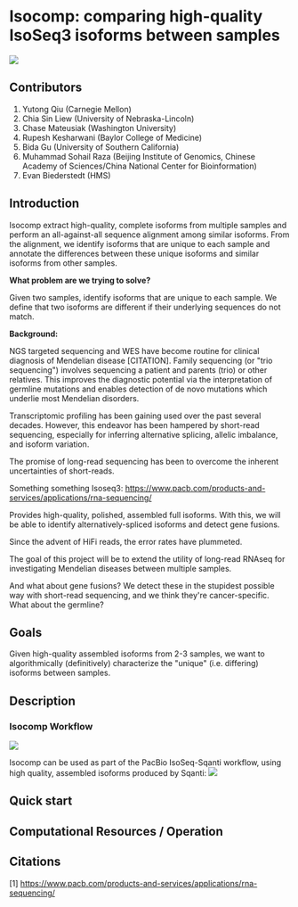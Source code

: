 # Isocomp: comparing high-quality IsoSeq3 isoforms between samples

![](images/logo.png)

## Contributors
1. Yutong Qiu (Carnegie Mellon)
2. Chia Sin	Liew (University of Nebraska-Lincoln)
3. Chase Mateusiak (Washington University)
4. Rupesh Kesharwani (Baylor College of Medicine)
5. Bida	Gu (University of Southern California)
6. Muhammad Sohail Raza (Beijing Institute of Genomics, Chinese Academy of Sciences/China National Center for Bioinformation)
6. Evan	Biederstedt (HMS)

## Introduction
Isocomp extract high-quality, complete isoforms from multiple samples and perform an all-against-all sequence alignment among similar isoforms. From the alignment, we identify isoforms that are unique to each sample and annotate the differences between these unique isoforms and similar isoforms from other samples. 

**What problem are we trying to solve?**

Given two samples, identify isoforms that are unique to each sample. We define that two isoforms are different if their underlying sequences do not match.

**Background:**

NGS targeted sequencing and WES have become routine for clinical diagnosis of Mendelian disease [CITATION]. Family sequencing (or "trio sequencing") involves sequencing a patient and parents (trio) or other relatives. This improves the diagnostic potential via the interpretation of germline mutations and enables detection of de novo mutations which underlie most Mendelian disorders. 

Transcriptomic profiling has been gaining used over the past several decades. However, this endeavor has been hampered by short-read sequencing, especially for inferring alternative splicing, allelic imbalance, and isoform variation. 

The promise of long-read sequencing has been to overcome the inherent uncertainties of short-reads. 

Something something Isoseq3: https://www.pacb.com/products-and-services/applications/rna-sequencing/

Provides high-quality, polished, assembled full isoforms. With this, we will be able to identify alternatively-spliced isoforms and detect gene fusions. 

Since the advent of HiFi reads, the error rates have plummeted. 

The goal of this project will be to extend the utility of long-read RNAseq for investigating Mendelian diseases between multiple samples. 

And what about gene fusions? We detect these in the stupidest possible way with short-read sequencing, and we think they're cancer-specific. What about the germline?


## Goals

Given high-quality assembled isoforms from 2-3 samples, we want to algorithmically (definitively) characterize the "unique" (i.e. differing) isoforms between samples.


## Description





### Isocomp Workflow
![](images/isocomp_workflow_10122022.png)


Isocomp can be used as part of the PacBio IsoSeq-Sqanti workflow, using high quality, assembled isoforms produced by Sqanti:
![](images/workflow_overview_10122022.png)

## Quick start


## Computational Resources / Operation

## Citations
[1] https://www.pacb.com/products-and-services/applications/rna-sequencing/

